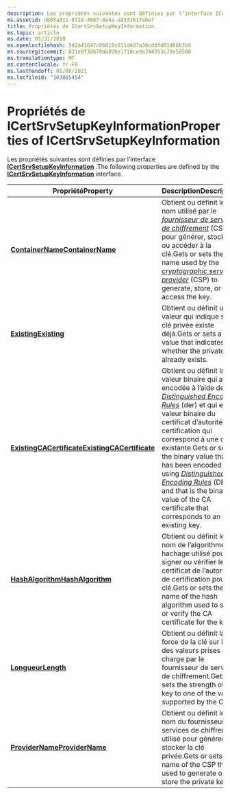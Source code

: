 ```yaml
---
description: Les propriétés suivantes sont définies par l’interface ICertSrvSetupKeyInformation.
ms.assetid: d805a011-8728-4687-8e4a-ad331617abe7
title: Propriétés de ICertSrvSetupKeyInformation
ms.topic: article
ms.date: 05/31/2018
ms.openlocfilehash: 5d2a41647c06015c011d4d7a36cddfd81466b3b5
ms.sourcegitcommit: 831e8f3db78ab820e1710cede244553c70e50500
ms.translationtype: MT
ms.contentlocale: fr-FR
ms.lasthandoff: 01/08/2021
ms.locfileid: "103865454"
---
```

# <a name="properties-of-icertsrvsetupkeyinformation"></a><span data-ttu-id="5923b-103">Propriétés de ICertSrvSetupKeyInformation</span><span class="sxs-lookup"><span data-stu-id="5923b-103">Properties of ICertSrvSetupKeyInformation</span></span>

<span data-ttu-id="5923b-104">Les propriétés suivantes sont définies par l’interface [**ICertSrvSetupKeyInformation**](/windows/desktop/api/Casetup/nn-casetup-icertsrvsetupkeyinformation) .</span><span class="sxs-lookup"><span data-stu-id="5923b-104">The following properties are defined by the [**ICertSrvSetupKeyInformation**](/windows/desktop/api/Casetup/nn-casetup-icertsrvsetupkeyinformation) interface.</span></span>



| <span data-ttu-id="5923b-105">Propriété</span><span class="sxs-lookup"><span data-stu-id="5923b-105">Property</span></span>                                                                           | <span data-ttu-id="5923b-106">Description</span><span class="sxs-lookup"><span data-stu-id="5923b-106">Description</span></span>                                                                                                                                                                                                                                                                                       |
|------------------------------------------------------------------------------------|---------------------------------------------------------------------------------------------------------------------------------------------------------------------------------------------------------------------------------------------------------------------------------------------------|
| [<span data-ttu-id="5923b-107">**ContainerName**</span><span class="sxs-lookup"><span data-stu-id="5923b-107">**ContainerName**</span></span>](/windows/desktop/api/Casetup/nf-casetup-icertsrvsetupkeyinformation-get_containername)                 | <span data-ttu-id="5923b-108">Obtient ou définit le nom utilisé par le [*fournisseur de services de chiffrement*](../secgloss/c-gly.md) (CSP) pour générer, stocker ou accéder à la clé.</span><span class="sxs-lookup"><span data-stu-id="5923b-108">Gets or sets the name used by the [*cryptographic service provider*](../secgloss/c-gly.md) (CSP) to generate, store, or access the key.</span></span>                                                                       |
| [<span data-ttu-id="5923b-109">**Existing**</span><span class="sxs-lookup"><span data-stu-id="5923b-109">**Existing**</span></span>](/windows/desktop/api/Casetup/nf-casetup-icertsrvsetupkeyinformation-get_existing)                           | <span data-ttu-id="5923b-110">Obtient ou définit une valeur qui indique si la clé privée existe déjà.</span><span class="sxs-lookup"><span data-stu-id="5923b-110">Gets or sets a value that indicates whether the private key already exists.</span></span>                                                                                                                                                                                                                       |
| [<span data-ttu-id="5923b-111">**ExistingCACertificate**</span><span class="sxs-lookup"><span data-stu-id="5923b-111">**ExistingCACertificate**</span></span>](/windows/desktop/api/Casetup/nf-casetup-icertsrvsetupkeyinformation-get_existingcacertificate) | <span data-ttu-id="5923b-112">Obtient ou définit la valeur binaire qui a été encodée à l’aide de [*Distinguished Encoding Rules*](../secgloss/d-gly.md) (der) et qui est la valeur binaire du certificat d’autorité de certification qui correspond à une clé existante.</span><span class="sxs-lookup"><span data-stu-id="5923b-112">Gets or sets the binary value that has been encoded by using [*Distinguished Encoding Rules*](../secgloss/d-gly.md) (DER) and that is the binary value of the CA certificate that corresponds to an existing key.</span></span> |
| [<span data-ttu-id="5923b-113">**HashAlgorithm**</span><span class="sxs-lookup"><span data-stu-id="5923b-113">**HashAlgorithm**</span></span>](/windows/desktop/api/Casetup/nf-casetup-icertsrvsetupkeyinformation-get_hashalgorithm)                 | <span data-ttu-id="5923b-114">Obtient ou définit le nom de l’algorithme de hachage utilisé pour signer ou vérifier le certificat de l’autorité de certification pour la clé.</span><span class="sxs-lookup"><span data-stu-id="5923b-114">Gets or sets the name of the hash algorithm used to sign or verify the CA certificate for the key.</span></span>                                                                                                                                                                                                |
| [<span data-ttu-id="5923b-115">**Longueur**</span><span class="sxs-lookup"><span data-stu-id="5923b-115">**Length**</span></span>](/windows/desktop/api/Casetup/nf-casetup-icertsrvsetupkeyinformation-get_length)                               | <span data-ttu-id="5923b-116">Obtient ou définit la force de la clé sur l’une des valeurs prises en charge par le fournisseur de services de chiffrement.</span><span class="sxs-lookup"><span data-stu-id="5923b-116">Gets or sets the strength of the key to one of the values supported by the CSP.</span></span>                                                                                                                                                                                                                   |
| [<span data-ttu-id="5923b-117">**ProviderName**</span><span class="sxs-lookup"><span data-stu-id="5923b-117">**ProviderName**</span></span>](/windows/desktop/api/Casetup/nf-casetup-icertsrvsetupkeyinformation-get_providername)                   | <span data-ttu-id="5923b-118">Obtient ou définit le nom du fournisseur de services de chiffrement utilisé pour générer ou stocker la clé privée.</span><span class="sxs-lookup"><span data-stu-id="5923b-118">Gets or sets the name of the CSP that is used to generate or store the private key.</span></span>                                                                                                                                                                                                               |



 

 

 
